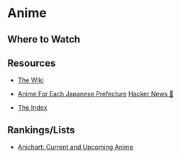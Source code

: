 # Anime

## Where to Watch

## Resources

- [The Wiki](https://thewiki.moe/)

- [Anime For Each Japanese Prefecture](https://www.tokyoweekender.com/entertainment/47-anime-locations-47-prefectures-japan/) [Hacker News 📰](https://news.ycombinator.com/item?id=37855057)

- [The Index](https://theindex.moe/)

## Rankings/Lists

- [Anichart: Current and Upcoming Anime](https://anichart.net/Summer-2023)